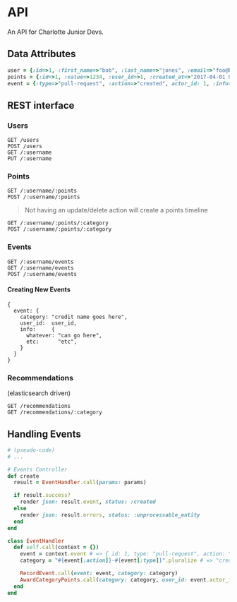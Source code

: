 # API

An API for Charlotte Junior Devs.

## Data Attributes
```ruby
user = {:id=>1, :first_name=>"bob", :last_name=>"jones", :email=>"foo@bar.com", :info=>{:github_handle=>"username", :skills=>[]}}
points = {:id=>1, :value=>1234, :user_id=>1, :created_at=>"2017-04-01 09:42:21"}
event = {:type=>"pull-request", :action=>"created", actor_id: 1, :info=>{ :sender=>"github-webhook" }}
```

## REST interface

### Users
```
GET /users
POST /users
GET /:username
PUT /:username
```

### Points

```
GET /:username/:points
POST /:username/:points

```
> Not having an update/delete action will create a points timeline

```
GET /:username/:points/:category
POST /:username/:points/:category

```

### Events

```
GET /:username/events
GET /:username/events
POST /:username/events

```

#### Creating New Events
```
{
  event: {
    category: "credit name goes here",
    user_id:  user_id,
    info:     {
      whatever: "can go here",
      etc:      "etc",
    }
  }
}

```

### Recommendations
(elasticsearch driven)

```
GET /recommendations
GET /recommendations/:category

```


## Handling Events
```ruby
# (pseudo-code)
# ...

# Events Controller
def create
  result = EventHandler.call(params: params)

  if result.success?
    render json: result.event, status: :created
  else
    render json: result.errors, status: :unprocessable_entity
  end
end

class EventHandler
  def self.call(context = {})
    event = context.event # => { id: 1, type: "pull-request", action: "created", actor_id: 1 }
    category = "#{event[:action]}-#{event[:type]}".pluralize # => "created-pull-requests"

    RecordEvent.call(event: event, category: category)
    AwardCategoryPoints.call(category: category, user_id: event.actor_id) # Add a new points record to user
  end
end
```
